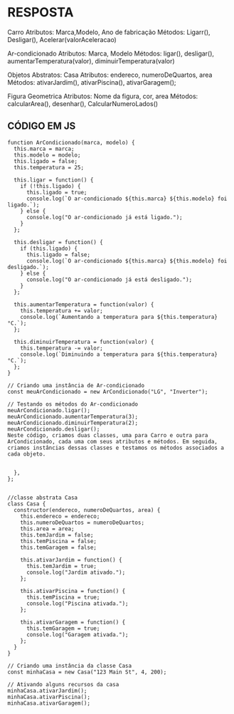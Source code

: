# RESPOSTA
Carro
Atributos: Marca,Modelo, Ano de fabricação
Métodos: Ligarr(), Desligar(), Acelerar(valorAceleracao)

Ar-condicionado
Atributos: Marca, Modelo
Métodos: ligar(), desligar(), aumentarTemperatura(valor), diminuirTemperatura(valor)

Objetos Abstratos:
Casa
Atributos: endereco, numeroDeQuartos, area
Métodos: ativarJardim(), ativarPiscina(), ativarGaragem();

Figura Geometrica
Atributos: Nome da figura, cor, area
Métodos: calcularArea(), desenhar(), CalcularNumeroLados()

## CÓDIGO EM JS

```JS
function ArCondicionado(marca, modelo) {
  this.marca = marca;
  this.modelo = modelo;
  this.ligado = false;
  this.temperatura = 25;

  this.ligar = function() {
    if (!this.ligado) {
      this.ligado = true;
      console.log(`O ar-condicionado ${this.marca} ${this.modelo} foi ligado.`);
    } else {
      console.log("O ar-condicionado já está ligado.");
    }
  };

  this.desligar = function() {
    if (this.ligado) {
      this.ligado = false;
      console.log(`O ar-condicionado ${this.marca} ${this.modelo} foi desligado.`);
    } else {
      console.log("O ar-condicionado já está desligado.");
    }
  };

  this.aumentarTemperatura = function(valor) {
    this.temperatura += valor;
    console.log(`Aumentando a temperatura para ${this.temperatura}°C.`);
  };

  this.diminuirTemperatura = function(valor) {
    this.temperatura -= valor;
    console.log(`Diminuindo a temperatura para ${this.temperatura}°C.`);
  };
}

// Criando uma instância de Ar-condicionado
const meuArCondicionado = new ArCondicionado("LG", "Inverter");

// Testando os métodos do Ar-condicionado
meuArCondicionado.ligar();
meuArCondicionado.aumentarTemperatura(3);
meuArCondicionado.diminuirTemperatura(2);
meuArCondicionado.desligar();
Neste código, criamos duas classes, uma para Carro e outra para ArCondicionado, cada uma com seus atributos e métodos. Em seguida, criamos instâncias dessas classes e testamos os métodos associados a cada objeto.


  },
};


//classe abstrata Casa
class Casa {
  constructor(endereco, numeroDeQuartos, area) {
    this.endereco = endereco;
    this.numeroDeQuartos = numeroDeQuartos;
    this.area = area;
    this.temJardim = false;
    this.temPiscina = false;
    this.temGaragem = false;

    this.ativarJardim = function() {
      this.temJardim = true;
      console.log("Jardim ativado.");
    };

    this.ativarPiscina = function() {
      this.temPiscina = true;
      console.log("Piscina ativada.");
    };

    this.ativarGaragem = function() {
      this.temGaragem = true;
      console.log("Garagem ativada.");
    };
  }
}

// Criando uma instância da classe Casa
const minhaCasa = new Casa("123 Main St", 4, 200);

// Ativando alguns recursos da casa
minhaCasa.ativarJardim();
minhaCasa.ativarPiscina();
minhaCasa.ativarGaragem();
```